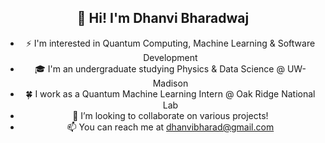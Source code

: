<h2 align = center>👋 Hi! I'm Dhanvi Bharadwaj </h2>
<body align = center>
  
- ⚡ I'm interested in Quantum Computing, Machine Learning & Software Development
- 🎓 I'm an undergraduate studying Physics & Data Science @ UW-Madison
- 🍀 I work as a Quantum Machine Learning Intern @ Oak Ridge National Lab
- 🤝 I’m looking to collaborate on various projects!
- 📫 You can reach me at dhanvibharad@gmail.com
  
</body>
